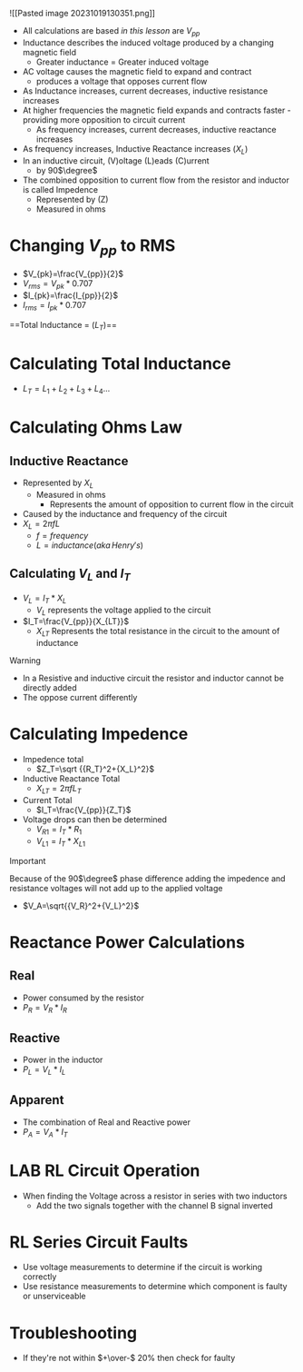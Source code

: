 ![[Pasted image 20231019130351.png]]


- All calculations are based *in this lesson* are $V_{pp}$
- Inductance describes the induced voltage produced by a changing magnetic field
	- Greater inductance = Greater induced voltage
- AC voltage causes the magnetic field to expand and contract 
	- produces a voltage that opposes current flow
- As Inductance increases, current decreases, inductive resistance increases
- At higher frequencies the magnetic field expands and contracts faster - providing more opposition to circuit current
	- As frequency increases, current decreases, inductive reactance increases
- As frequency increases, Inductive Reactance increases ($X_L$)
- In an inductive circuit, (V)oltage (L)eads (C)urrent
	- by 90$\degree$ 
- The combined opposition to current flow from the resistor and inductor is called Impedence
	- Represented by (Z)
	- Measured in ohms

# Changing $V_{pp}$ to RMS
- $V_{pk}=\frac{V_{pp}}{2}$
- $V_{rms}=V_{pk}*0.707$
- $I_{pk}=\frac{I_{pp}}{2}$
- $I_{rms}=I_{pk}*0.707$

==Total Inductance = ($L_T$)==

# Calculating Total Inductance
- $L_T=L_1+L_2+L_3+L_4...$

# Calculating Ohms Law
## Inductive Reactance
- Represented by $X_L$
	- Measured in ohms
		- Represents the amount of opposition to current flow in the circuit
- Caused by the inductance and frequency of the circuit
- $X_L=2\pi f L$
	- $f = frequency$
	- $L = inductance (aka \, Henry's)$

## Calculating $V_L$ and $I_T$

- $V_L=I_T*X_L$
	- $V_L$ represents the voltage applied to the circuit
- $I_T=\frac{V_{pp}}{X_{LT}}$
	- $X_{LT}$ Represents the total resistance in the circuit to the amount of inductance

 >[!Warning]
 > - In a Resistive and inductive circuit the resistor and inductor cannot be directly added
 > 	- The oppose current differently
 
# Calculating Impedence
- Impedence total
	- $Z_T=\sqrt {{R_T}^2+{X_L}^2}$
- Inductive Reactance Total
	- $X_{LT}=2\pi f L_T$
- Current Total
	- $I_T=\frac{V_{pp}}{Z_T}$
- Voltage drops can then be determined
	- $V_{R1}=I_T*R_1$
	- $V_{L1}=I_T*X_{L1}$

>[!Important]
>Because of the 90$\degree$ phase difference adding the impedence and resistance voltages will not add up to the applied voltage

- $V_A=\sqrt{{V_R}^2+{V_L}^2}$

# Reactance Power Calculations
## Real

- Power consumed by the resistor
- $P_R=V_R*I_R$

## Reactive

- Power in the inductor
- $P_L=V_L*I_L$

## Apparent

- The combination of Real and Reactive power
- $P_A=V_A*I_T$

# LAB RL Circuit Operation

- When finding the Voltage across a resistor in series with two inductors
	- Add the two signals together with the channel B signal inverted

# RL Series Circuit Faults

- Use voltage measurements to determine if the circuit is working correctly
- Use resistance measurements to determine which component is faulty or unserviceable

# Troubleshooting

- If they're not within $+\over-$ 20%  then check for faulty